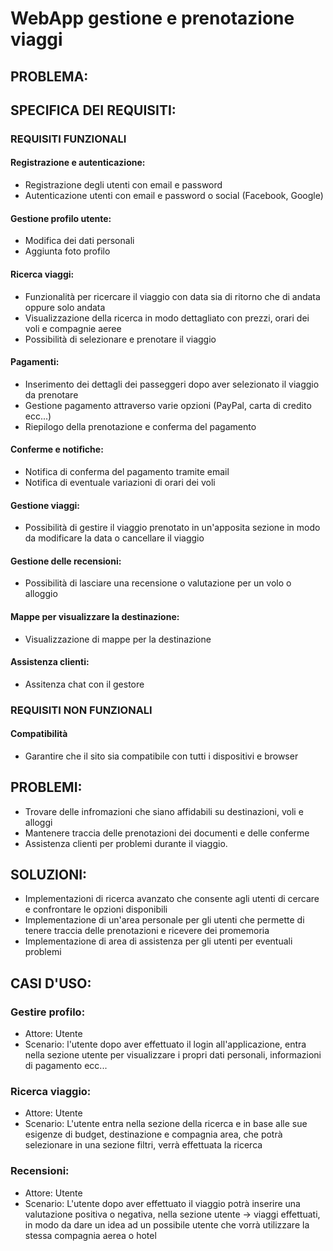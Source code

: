 # WebApp gestione e prenotazione viaggi
## PROBLEMA:

## SPECIFICA DEI REQUISITI:
### REQUISITI FUNZIONALI
#### Registrazione e autenticazione:
- Registrazione degli utenti con email e password
- Autenticazione utenti con email e password o social (Facebook, Google)
#### Gestione profilo utente:
- Modifica dei dati personali
- Aggiunta foto profilo
#### Ricerca viaggi:
- Funzionalità per ricercare il viaggio con data sia di ritorno che di andata oppure solo andata
- Visualizzazione della ricerca in modo dettagliato con prezzi, orari dei voli e compagnie aeree
- Possibilità di selezionare e prenotare il viaggio
#### Pagamenti:
- Inserimento dei dettagli dei passeggeri dopo aver selezionato il viaggio da prenotare
- Gestione pagamento attraverso varie opzioni (PayPal, carta di credito ecc...)
- Riepilogo della prenotazione e conferma del pagamento
#### Conferme e notifiche:
- Notifica di conferma del pagamento tramite email
- Notifica di eventuale variazioni di orari dei voli
#### Gestione viaggi:
- Possibilità di gestire il viaggio prenotato in un'apposita sezione in modo da modificare la data o cancellare il viaggio
#### Gestione delle recensioni: 
- Possibilità di lasciare una recensione o valutazione per un volo o alloggio
#### Mappe per visualizzare la destinazione:
- Visualizzazione di mappe per la destinazione
#### Assistenza clienti:
- Assitenza chat con il gestore
### REQUISITI NON FUNZIONALI
#### Compatibilità
- Garantire che il sito sia compatibile con tutti i dispositivi e browser
## PROBLEMI: 
- Trovare delle infromazioni che siano affidabili su destinazioni, voli e alloggi
- Mantenere traccia delle prenotazioni dei documenti e delle conferme
- Assistenza clienti per problemi durante il viaggio.

## SOLUZIONI: 
- Implementazioni di ricerca avanzato che consente agli utenti di cercare e confrontare le opzioni disponibili 
- Implementazione di un'area personale per gli utenti che permette di tenere traccia delle prenotazioni e ricevere dei promemoria 
- Implementazione di area di assistenza per gli utenti per eventuali problemi

## CASI D'USO:
### Gestire profilo:
- Attore: Utente
- Scenario: l'utente dopo aver effettuato il login all'applicazione, entra nella sezione utente per visualizzare i propri dati personali, informazioni di pagamento ecc...
### Ricerca viaggio:
- Attore: Utente
- Scenario: L'utente entra nella sezione della ricerca e in base alle sue esigenze di budget, destinazione e compagnia area, che potrà selezionare in una sezione filtri, verrà effettuata la ricerca
### Recensioni:
- Attore: Utente
- Scenario: L'utente dopo aver effettuato il viaggio potrà inserire una valutazione positiva o negativa, nella sezione utente -> viaggi effettuati, in modo da dare un idea ad un possibile utente che               vorrà utilizzare la stessa compagnia aerea o hotel
